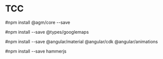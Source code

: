 # TCC
#npm install @agm/core --save

#npm install --save @types/googlemaps

#npm install --save @angular/material @angular/cdk @angular/animations

#npm install --save hammerjs

